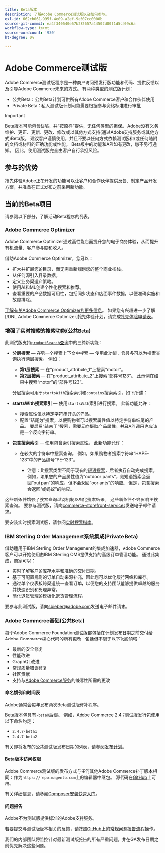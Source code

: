 ```yaml
---
title: Beta版本
description: 了解Adobe Commerce测试版以及如何参与。
exl-id: 662cb061-995f-4e09-a2ef-9e607cc0000b
source-git-commit: ea4f340540e57b282657a44502d80f1d5c409c6a
workflow-type: tm+mt
source-wordcount: '930'
ht-degree: 0%

---
```


# Adobe Commerce测试版

Adobe Commerce测试版程序是一种商户访问预发行版功能和代码、提供反馈以及引导Adobe Commerce未来的方式。 有两种类型的测试版计划：

- 公共Beta：公共Beta计划可供所有Adobe Commerce客户和合作伙伴使用
- Private Beta：私人测试版计划可能需要根据参与资格标准进行审批

>[!IMPORTANT]
>
>Beta版本可能包含缺陷，并“按原样”提供，无任何类型的担保。 Adobe没有义务维护、更正、更新、更改、修改或以其他方式支持(通过Adobe支持服务或其他方式)Beta版。 建议客户谨慎使用，并且不要以任何方式依赖测试版和/或任何随附的文档或材料的正确功能或性能。 Beta版中的功能和API如有更改，恕不另行通知。 因此，使用测试版完全由客户自行承担风险。

## 参与的优势

抢先体验Adobe正在开发的功能可以让客户和合作伙伴提供反馈、制定产品开发方案，并准备在正式发布之前采用新功能。

## 当前的Beta项目

请参阅以下部分，了解活动Beta程序的列表。

### Adobe Commerce Optimizer

Adobe Commerce Optimizer通过高性能店面提升您的电子商务体验，从而提升有机流量、客户参与度和收入。

借助Adobe Commerce Optimizer，您可以：

- 扩大并扩展您的目录，而无需重新规划您的整个商业栈栈。
- 从任何源引入目录数据。
- 定义业务渠道和策略。
- 使用AI和ML创建个性化搜索和推荐。
- 查看重要的产品数据可用性，包括同步状态和店面事件数据，以便准确实施和故障排除。

[了解有关Adobe Commerce Optimizer的更多信息](https://experienceleague.adobe.com/docs/commerce/optimizer/overview.html?lang=zh-Hans)。 如果您有兴趣进一步了解[!DNL Adobe Commerce Optimizer]抢先体验计划，请完成[抢先体验申请表](https://forms.office.com/Pages/ResponsePage.aspx?id=Wht7-jR7h0OUrtLBeN7O4WOxhjY2doZPikS2hIbfmL5UMlhTMTYzVDhPQVFNTUFYUjJHNlRKTE5TWS4u)。

### 增强了实时搜索的搜索功能(公共Beta)

此测试版支持[`productSearch`查询](https://developer.adobe.com/commerce/services/graphql/live-search/product-search/)中的三种新功能：

- **分层搜索** — 在另一个搜索上下文中搜索 — 使用此功能，您最多可以为搜索查询执行两层搜索。 例如：

   - **第1层搜索** — 在“product_attribute_1”上搜索“motor”。
   - **第2层搜索** — 在“product_attribute_2”上搜索“部件号123”。 此示例在结果中搜索“motor”的“部件号123”。

  分层搜索可用于`startsWith`搜索索引和`contains`搜索索引，如下所述：

- **startsWith搜索索引** — 使用`startsWith`索引进行搜索。 此新功能允许：

   - 搜索属性值以特定字符串开头的产品。
   - 配置“结尾为”搜索，以便购物者可以搜索属性值以特定字符串结尾的产品。 要启用“结束于”搜索，需要反向摄取产品属性，并且API调用也应该是一个反向字符串。

- **包含搜索索引** — 使用包含索引搜索属性。 此新功能允许：

   - 在较大的字符串中搜索查询。 例如，如果购物者搜索字符串“HAPE-123”中的产品编号“PE-123”。

      - 注意：此搜索类型不同于现有的[短语搜索](https://developer.adobe.com/commerce/services/graphql/live-search/product-search/#phrase)，后者执行自动完成搜索。 例如，如果您的产品属性值为“outdoor pants”，则短语搜索会返回“out pan”的响应，但不会返回“oor ants”的响应。 但是，包含搜索会返回“或蚂蚁”的响应。

这些新条件增强了搜索查询过滤机制以细化搜索结果。 这些新条件不会影响主搜索查询。 要参与测试版，请向[commerce-storefront-services](mailto:commerce-storefront-services@adobe.com)发送电子邮件请求。

要安装实时搜索测试版，请参阅[实时搜索指南](https://experienceleague.adobe.com/zh-hans/docs/commerce/live-search/install#install-the-live-search-beta)。

### IBM Sterling Order Management系统集成(Private Beta)

借助适用于IBM Sterling Order Management的集成加速器，Adobe Commerce客户可以开始使用由IBM Sterling OMS提供支持的高级订单管理功能。 通过此集成，商家可以：

- 实时了解客户的库存水平和准确的交付日期。
- 基于可配置规则的订单自动来源补充，因此您可以优化履行网络和库存。
- 通过单个仪表板跨渠道统一查看订单，以便您的支持团队能够提供卓越的服务并快速识别和处理异常。
- 简化退货管理的模板化退货管理流程。

要参与此测试版，请向[sbieber@adobe.com](mailto:sbieber@adobe.com)发送电子邮件请求。

### Adobe Commerce基础(公共Beta)

每个Adobe Commerce Foundation测试版都包括在计划发布日期之前交付给Adobe Commerce核心代码的所有更改，包括但不限于以下功能领域：

- 最新的安全修复
- 性能改进
- GraphQL改进
- 常规质量错误修复
- 社区贡献
- 支持与[Adobe Commerce服务](https://experienceleague.adobe.com/docs/commerce/user-guides/home.html?lang=zh-Hans)的兼容性所需的更改

#### 命名惯例和时间表

Adobe通常会每年发布两次Beta测试版修补程序。

Beta版本包具有`-betaX`后缀。 例如，Adobe Commerce 2.4.7测试版发行包使用以下命名约定：

- `2.4.7-beta1`
- `2.4.7-beta2`

有关即将发布的公共测试版发布日期的列表，请参阅[发布计划](schedule.md)。

#### Beta版本访问权限

Adobe Commerce测试版的发布方式与任何其他Adobe Commerce补丁版本相同：作为`https://repo.magento.com`上的编辑器中继包。 源代码在[GitHub](https://github.com/magento/magento2)上可用。

有关详细信息，请参阅[Composer安装快速入门](../installation/composer.md)。

#### 问题报告

Adobe不为测试版提供标准的Adobe支持服务。

若要提交与测试版版本相关的反馈，请按照[GitHub](https://github.com/magento/magento2)上的[常规问题报告流程](https://developer.adobe.com/commerce/contributor/guides/code-contributions/)操作。

我们的内部团队将监控针对最新测试版报告的所有严重问题，并在GA发布日期之前优先解决这些问题。
